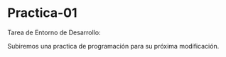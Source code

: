 # Practica-01
Tarea de Entorno de Desarrollo:

Subiremos una practica de programación para su próxima modificación.
